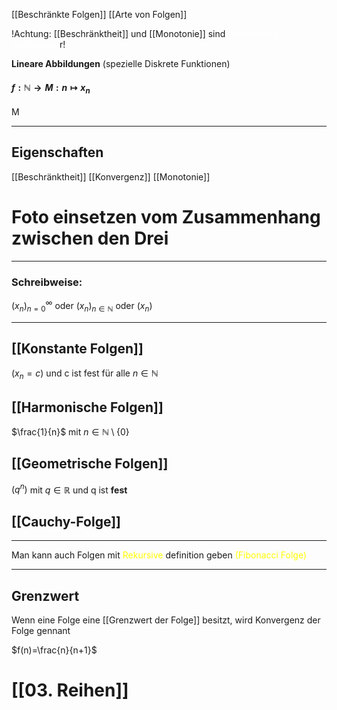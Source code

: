 [[Beschränkte Folgen]]
[[Arte von Folgen]]

!Achtung: [[Beschränktheit]] und [[Monotonie]] sind <span style="color:#ffffff">Unabhängig voneinande</span>r!

**Lineare Abbildungen** (spezielle Diskrete Funktionen)

#### $f:\mathbb{N}\rightarrow M:n\mapsto x_{n}$
M 

---
## Eigenschaften
[[Beschränktheit]]
[[Konvergenz]]
[[Monotonie]] 
# Foto einsetzen vom Zusammenhang zwischen den Drei
---


### Schreibweise:

$(x_{n})^{\infty}_{n=0}$ oder $(x_{n})_{n\in \mathbb{N}}$ oder $(x_{n})$

---

## [[Konstante Folgen]]
$(x_{n}=c)$ und c ist fest für alle $n\in \mathbb{N}$

## [[Harmonische Folgen]]
$\frac{1}{n}$ mit $n\in \mathbb{N} \setminus \{0\}$
 
## [[Geometrische Folgen]]
$(q^n)$ mit $q\in \mathbb{R}$ und q ist **fest**

## [[Cauchy-Folge]]


---


Man kann auch Folgen mit <span style="color:#ffff00">Rekursive</span> definition geben
<span style="color:#ffff00">(Fibonacci Folge)</span>


---

## Grenzwert
Wenn eine Folge eine [[Grenzwert der Folge]] besitzt, wird Konvergenz der Folge gennant

$f(n)=\frac{n}{n+1}$


# [[03. Reihen]]
